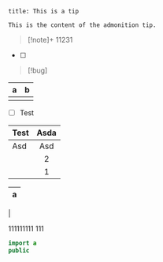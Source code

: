 

```ad-tip
title: This is a tip

This is the content of the admonition tip.
```




> [!note]+
11231
> 
- [ ] 

> [!bug]
> 



| a   | b   |
| --- | --- |
|     |     |






- [ ] Test











| Test | Asda |
| ---- |:----:|
| Asd  | Asd  |
|      |  2   |
|      |  1   |


| a   |
| --- |
| 


111111111
111



```java
import a
public
```


